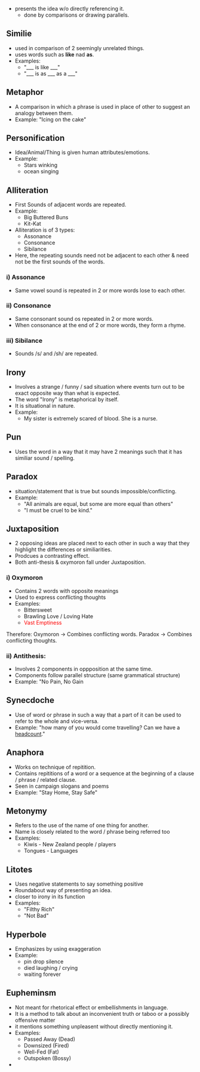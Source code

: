 - presents the idea w/o directly referencing it.
	- done by comparisons or drawing parallels.

## Similie
- used in comparison of 2 seemingly unrelated things.
- uses words such as **like** nad **as**.
- Examples:
	- "___ is like ___"
	- "___ is as ___ as a ___"

## Metaphor
- A comparison in which a phrase is used in place of other to suggest an analogy between them.
- Example: "Icing on the cake"
## Personification
- Idea/Animal/Thing is given human attributes/emotions.
- Example:
	- Stars winking
	- ocean singing

## Alliteration
- First Sounds of adjacent words are repeated.
- Example:
	- Big Buttered Buns
	- Kit-Kat
- Alliteration is of 3 types:
	- Assonance
	- Consonance
	- Sibilance
- Here, the repeating sounds need not be adjacent to each other & need not be the first sounds of the words.
### i) Assonance
- Same vowel sound is repeated in 2 or more words lose to each other.
### ii) Consonance
- Same consonant sound os repeated in 2 or more words.
- When consonance at the end of 2 or more words, they form a rhyme.
### iii) Sibilance
- Sounds /s/ and /sh/ are repeated.

## Irony
- Involves a strange / funny / sad situation where events turn out to be exact opposite way than what is expected.
- The word "Irony" is metaphorical by itself.
- It is situational in nature.
- Example:
	- My sister is extremely scared of blood. She is a nurse.

## Pun
- Uses the word in a way that it may have 2 meanings such that it has similiar sound / spelling.

## Paradox
- situation/statement that is true but sounds impossible/conflicting.
- Example:
	- "All animals are equal, but some are more equal than others"
	- "I must be cruel to be kind."

## Juxtaposition
- 2 opposing ideas are placed next to each other in such a way that they highlight the differences or similiarities.
- Prodcues a contrasting effect.
- Both anti-thesis & oxymoron fall under Juxtaposition.

### i) Oxymoron
- Contains 2 words with opposite meanings
- Used to express conflicting thoughts
- Examples:
	- Bittersweet
	- Brawling Love / Loving Hate
	- <font color=red>Vast Emptiness</font>

Therefore:
Oxymoron $\longrightarrow$ Combines conflicting words.
Paradox $\longrightarrow$ Combines conflicting thoughts.

### ii) Antithesis:
- Involves 2 components in oppposition at the same time.
- Components follow parallel structure (same grammatical structure)
- Example: "No Pain, No Gain

## Synecdoche
- Use of word or phrase in such a way that a part of it can be used to refer to the whole and vice-versa.
- Example: "how many of you would come travelling? Can we have a <u>headcount</u>."

## Anaphora
- Works on technique of repitition.
- Contains repititions of a word or a sequence at the beginning of a clause / phrase / related clause.
- Seen in campaign slogans and poems
- Example: "Stay Home, Stay Safe"

## Metonymy
- Refers to the use of the name of one thing for another.
- Name is closely related to the word  / phrase being referred too
- Examples:
	- Kiwis - New Zealand people / players
	- Tongues - Languages

## Litotes
- Uses negative statements to say something positive
- Roundabout way of presenting an idea.
- closer to irony in its function
- Examples:
	- "Filthy Rich"
	- "Not Bad"

## Hyperbole
- Emphasizes by using exaggeration
- Example:
	- pin drop silence
	- died laughing / crying
	- waiting forever

## Eupheminsm
- Not meant for rhetorical effect or embellishments in language.
- It is a method to talk about an inconvenient truth or taboo or a possibly offensive matter
- it mentions something unpleasent without directly mentioning it.
- Examples:
	- Passed Away (Dead)
	- Downsized (Fired)
	- Well-Fed (Fat)
	- Outspoken (Bossy)
- 